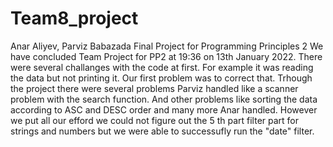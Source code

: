 # Team8_project
Anar Aliyev, Parviz Babazada Final Project for Programming Principles 2
We have concluded Team Project for PP2 at 19:36 on 13th January 2022. There were several challanges with the code at first. For example it was reading the data but not printing it. Our first problem was to correct that. Trhough the project there were several problems Parviz handled like a scanner problem with the search function. And other problems like sorting the data according to ASC and DESC order and many more Anar handled. However we put all our efford we could not figure out the 5 th part filter part for strings and numbers but we were able to successufly run the "date" filter. 
